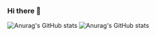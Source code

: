 ### Hi there 👋

<!--
**HoangManhThai/hoangmanhthai** is a ✨ _special_ ✨ repository because its `README.md` (this file) appears on your GitHub profile.

Here are some ideas to get you started:

- 🔭 I’m currently working on ...
- 🌱 I’m currently learning ...
- 👯 I’m looking to collaborate on ...
- 🤔 I’m looking for help with ...
- 💬 Ask me about ...
- 📫 How to reach me: ...
- 😄 Pronouns: ...
- ⚡ Fun fact: ...
-->
![Anurag's GitHub stats](https://github-readme-stats.vercel.app/api?username=hoangmanhthai&show_icons=true&theme=transparent)
![Anurag's GitHub stats](https://github-readme-stats.vercel.app/api?username=hoangmanhthai&show=reviews,discussions_started,discussions_answered,prs_merged,prs_merged_percentage)
